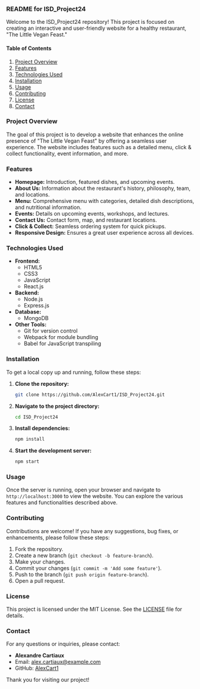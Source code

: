 ### README for ISD_Project24

Welcome to the ISD_Project24 repository! This project is focused on creating an interactive and user-friendly website for a healthy restaurant, "The Little Vegan Feast."

#### Table of Contents

1. [Project Overview](#project-overview)
2. [Features](#features)
3. [Technologies Used](#technologies-used)
4. [Installation](#installation)
5. [Usage](#usage)
6. [Contributing](#contributing)
7. [License](#license)
8. [Contact](#contact)

### Project Overview

The goal of this project is to develop a website that enhances the online presence of "The Little Vegan Feast" by offering a seamless user experience. The website includes features such as a detailed menu, click & collect functionality, event information, and more.

### Features

- **Homepage:** Introduction, featured dishes, and upcoming events.
- **About Us:** Information about the restaurant's history, philosophy, team, and locations.
- **Menu:** Comprehensive menu with categories, detailed dish descriptions, and nutritional information.
- **Events:** Details on upcoming events, workshops, and lectures.
- **Contact Us:** Contact form, map, and restaurant locations.
- **Click & Collect:** Seamless ordering system for quick pickups.
- **Responsive Design:** Ensures a great user experience across all devices.

### Technologies Used

- **Frontend:**
  - HTML5
  - CSS3
  - JavaScript
  - React.js
- **Backend:**
  - Node.js
  - Express.js
- **Database:**
  - MongoDB
- **Other Tools:**
  - Git for version control
  - Webpack for module bundling
  - Babel for JavaScript transpiling

### Installation

To get a local copy up and running, follow these steps:

1. **Clone the repository:**
   ```bash
   git clone https://github.com/AlexCart1/ISD_Project24.git
   ```
2. **Navigate to the project directory:**
   ```bash
   cd ISD_Project24
   ```
3. **Install dependencies:**
   ```bash
   npm install
   ```
4. **Start the development server:**
   ```bash
   npm start
   ```

### Usage

Once the server is running, open your browser and navigate to `http://localhost:3000` to view the website. You can explore the various features and functionalities described above.

### Contributing

Contributions are welcome! If you have any suggestions, bug fixes, or enhancements, please follow these steps:

1. Fork the repository.
2. Create a new branch (`git checkout -b feature-branch`).
3. Make your changes.
4. Commit your changes (`git commit -m 'Add some feature'`).
5. Push to the branch (`git push origin feature-branch`).
6. Open a pull request.

### License

This project is licensed under the MIT License. See the [LICENSE](LICENSE) file for details.

### Contact

For any questions or inquiries, please contact:
- **Alexandre Cartiaux**
- Email: [alex.cartiaux@example.com](mailto:alex.cartiaux@example.com)
- GitHub: [AlexCart1](https://github.com/AlexCart1)

Thank you for visiting our project!
